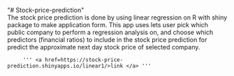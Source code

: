 "# Stock-price-prediction"                         
      The stock price prediction is done by using linear regression on R with shiny package to make application form. This app uses lets user pick which public company to perform a regression analysis on, and choose which predictors (financial ratios)   to include in the stock price prediction for predict  the approximate next day stock price of selected company.
      
         ''' <a href=https://stock-price-prediction.shinyapps.io/linear1/>link </a> '''
